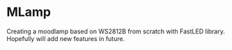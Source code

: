 # MLamp
Creating a moodlamp based on WS2812B from scratch with FastLED library. Hopefully will add new features in future.
